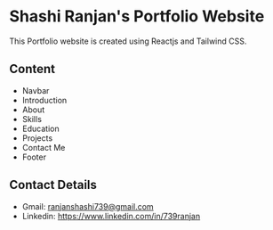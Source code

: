 # Shashi Ranjan's Portfolio Website
This Portfolio website is created using Reactjs and Tailwind CSS.

## Content
- Navbar
- Introduction
- About
- Skills
- Education
- Projects
- Contact Me
- Footer

## Contact Details
- Gmail: ranjanshashi739@gmail.com
- Linkedin: https://www.linkedin.com/in/739ranjan
